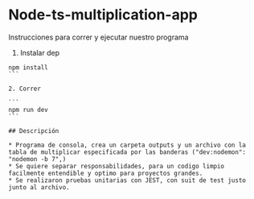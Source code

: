 # Node-ts-multiplication-app

Instrucciones para correr y ejecutar nuestro programa

1. Instalar dep

````
npm install
```

2. Correr

```
npm run dev
```

## Descripción

* Programa de consola, crea un carpeta outputs y un archivo con la tabla de multiplicar especificada por las banderas ("dev:nodemon": "nodemon -b 7",)
* Se quiere separar responsabilidades, para un codigo limpio facilmente entendible y optimo para proyectos grandes.
* Se realizaron pruebas unitarias con JEST, con suit de test justo junto al archivo.


````
